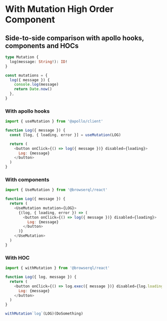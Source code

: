 # With Mutation High Order Component

## Side-to-side comparison with apollo hooks, components and HOCs

```graphql
type Mutation {
  log(message: String!): ID!
}
```

```javascript
const mutations = {
  log({ message }) {
    console.log(message)
    return Date.now()
  },
}
```

### With apollo hooks

```javascript
import { useMutation } from '@apollo/client'

function Log({ message }) {
  const [log, { loading, error }] = useMutation(LOG)

  return (
    <button onClick={() => log({ message })} disabled={loading}>
      Log: {message}
    </button>
  )
}
```

### With components

```javascript
import { UseMutation } from '@browserql/react'

function Log({ message }) {
  return (
    <UseMutation mutation={LOG}>
      {(log, { loading, error }) => (
        <button onClick={() => log({ message })} disabled={loading}>
          Log: {message}
        </button>
      )}
    </UseMutation>
  )
}
```

### With HOC

```javascript
import { withMutation } from '@browserql/react'

function Log({ log, message }) {
  return (
    <button onClick={() => log.exec({ message })} disabled={log.loading}>
      Log: {message}
    </button>
  )
}

withMutation`log`(LOG)(DoSomething)
```
